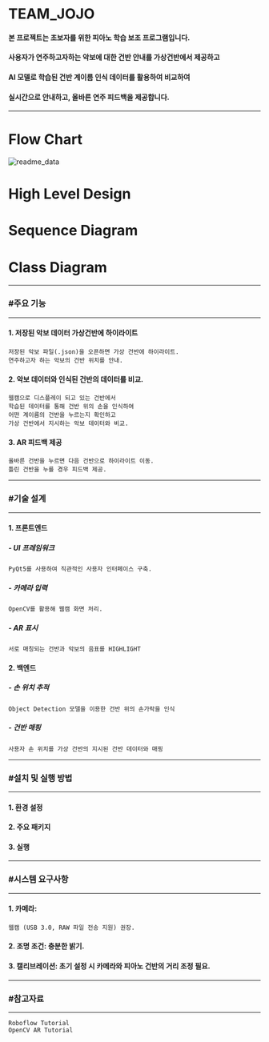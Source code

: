 # TEAM_JOJO
#### 본 프로젝트는 초보자를 위한 피아노 학습 보조 프로그램입니다.
 
#### 사용자가 연주하고자하는 악보에 대한 건반 안내를 가상건반에서 제공하고
#### AI 모델로 학습된 건반 계이름 인식 데이터를 활용하여 비교하여 
#### 실시간으로 안내하고, 올바른 연주 피드백을 제공합니다.
---
# Flow Chart
![readme_data](flowchart.png)

# High Level Design
# Sequence Diagram
# Class Diagram
---
### #주요 기능
---
#### 1. 저장된 악보 데이터 가상건반에 하이라이트
    저장된 악보 파일(.json)을 오픈하면 가상 건반에 하이라이트.
    연주하고자 하는 악보의 건반 위치를 안내.    
    
#### 2. 악보 데이터와 인식된 건반의 데이터를 비교.
    웹캠으로 디스플레이 되고 있는 건반에서
    학습된 데이터를 통해 건반 위의 손을 인식하여
    어떤 계이름의 건반을 누르는지 확인하고
    가상 건반에서 지시하는 악보 데이터와 비교.

#### 3. AR 피드백 제공
    올바른 건반을 누르면 다음 건반으로 하이라이트 이동.
    틀린 건반을 누를 경우 피드백 제공.



---
### #기술 설계
---
#### 1. 프론트엔드
##### - UI 프레임워크
    PyQt5를 사용하여 직관적인 사용자 인터페이스 구축.
##### - 카메라 입력
    OpenCV를 활용해 웹캠 화면 처리.
##### -  AR 표시
    서로 매칭되는 건반과 악보의 음표를 HIGHLIGHT

#### 2.  백엔드
##### - 손 위치 추적
    Object Detection 모델을 이용한 건반 위의 손가락을 인식
##### - 건반 매핑
    사용자 손 위치를 가상 건반의 지시된 건반 데이터와 매핑



---
### #설치 및 실행 방법
---
#### 1. 환경 설정
    
#### 2. 주요 패키지
    
#### 3. 실행



---
### #시스템 요구사항
---
#### 1. 카메라:
    웹캠 (USB 3.0, RAW 파일 전송 지원) 권장.
#### 2. 조명 조건: 충분한 밝기.
#### 3. 캘리브레이션: 초기 설정 시 카메라와 피아노 건반의 거리 조정 필요.




---
### #참고자료
---
    Roboflow Tutorial
    OpenCV AR Tutorial
  
